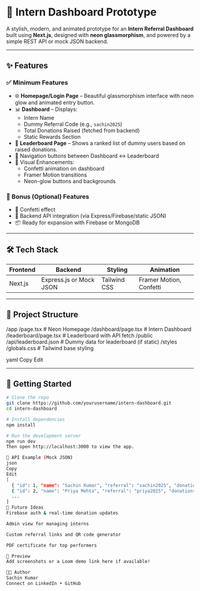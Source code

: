 # 🚀 Intern Dashboard Prototype

A stylish, modern, and animated prototype for an **Intern Referral Dashboard** built using **Next.js**, designed with **neon glassmorphism**, and powered by a simple REST API or mock JSON backend.

---

## ✨ Features

### ✅ Minimum Features
- 🌐 **Homepage/Login Page** – Beautiful glassmorphism interface with neon glow and animated entry button.
- 📊 **Dashboard** – Displays:
  - Intern Name
  - Dummy Referral Code (e.g., `sachin2025`)
  - Total Donations Raised (fetched from backend)
  - Static Rewards Section
- 🧭 **Leaderboard Page** – Shows a ranked list of dummy users based on raised donations.
- 🔁 Navigation buttons between Dashboard ↔ Leaderboard
- 🎉 Visual Enhancements:
  - Confetti animation on dashboard
  - Framer Motion transitions
  - Neon-glow buttons and backgrounds

### 🧪 Bonus (Optional) Features
- 🧠 Confetti effect
- 🔌 Backend API integration (via Express/Firebase/static JSON)
- 📦 Ready for expansion with Firebase or MongoDB

---

## 🛠 Tech Stack

| Frontend | Backend | Styling | Animation |
|----------|---------|---------|-----------|
| Next.js  | Express.js or Mock JSON | Tailwind CSS | Framer Motion, Confetti |

---

## 📂 Project Structure

/app
/page.tsx # Neon Homepage
/dashboard/page.tsx # Intern Dashboard
/leaderboard/page.tsx # Leaderboard with API fetch
/public
/api/leaderboard.json # Dummy data for leaderboard (if static)
/styles
/globals.css # Tailwind base styling

yaml
Copy
Edit

---

## 🚀 Getting Started

```bash
# Clone the repo
git clone https://github.com/yourusername/intern-dashboard.git
cd intern-dashboard

# Install dependencies
npm install

# Run the development server
npm run dev
Then open http://localhost:3000 to view the app.

📡 API Example (Mock JSON)
json
Copy
Edit
[
  { "id": 1, "name": "Sachin Kumar", "referral": "sachin2025", "donations": 7500 },
  { "id": 2, "name": "Priya Mehta", "referral": "priya2025", "donations": 5600 },
  ...
]
🎯 Future Ideas
Firebase auth & real-time donation updates

Admin view for managing interns

Custom referral links and QR code generator

PDF certificate for top performers

📸 Preview
Add screenshots or a Loom demo link here if available!

🧑‍💻 Author
Sachin Kumar
Connect on LinkedIn • GitHub
